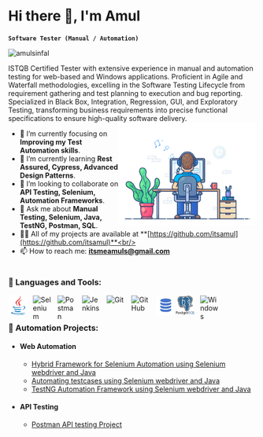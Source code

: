# Hi there 👋, I'm Amul

**`Software Tester (Manual / Automation)`** 
<p align="left"> <img src="https://komarev.com/ghpvc/?username=itsamul&label=Profile%20views&color=0e75b6&style=flat" alt="amulsinfal" /> </p>

ISTQB Certified Tester with extensive experience in manual and automation testing for web-based and Windows applications. Proficient in Agile and Waterfall methodologies, excelling in the Software Testing Lifecycle from requirement gathering and test planning to execution and bug reporting. Specialized in Black Box, Integration, Regression, GUI, and Exploratory Testing, transforming business requirements into precise functional specifications to ensure high-quality software delivery.
<img align="right" alt="Coding" width="280" src="https://github.com/itsamul/itsamul/blob/main/focus-animation.gif" > <br/>

- 🔭 I’m currently focusing on **Improving my Test Automation skills**.<br/>
- 🌱 I’m currently learning **Rest Assured, Cypress, Advanced Design Patterns**.<br/>
- 👯 I’m looking to collaborate on **API Testing, Selenium, Automation Frameworks**.<br/>
- 💬 Ask me about **Manual Testing, Selenium, Java, TestNG, Postman, SQL**.<br/>
- 👨‍💻 All of my projects are available at **[https://github.com/itsamul](https://github.com/itsamul)**<br/>
- 📫 How to reach me: **itsmeamuls@gmail.com**<br/>

<!--
#
<h3 align="left">📧 Connect with me:</h3>
<p align="left">
<a href="https://github.com/itsamul" target="blank"><img align="center" src="https://cdn.jsdelivr.net/npm/simple-icons@3.0.1/icons/github.svg" alt="itsamul" height="25" /></a>
<a href="https://linkedin.com/in/amulsinfal" target="blank"><img align="center" src="https://cdn.jsdelivr.net/npm/simple-icons@3.0.1/icons/linkedin.svg" alt="amulsinfal" height="25" /></a>
</p> -->

#
<h3 align="left">🧰 Languages and Tools:</h3>
<img align="left" alt="Java" width="40px" style="padding-right:10px;" src="https://raw.githubusercontent.com/devicons/devicon/master/icons/java/java-original.svg"/>
<img align="left" alt="Selenium" width="40px" style="padding-right:10px;" src="https://raw.githubusercontent.com/detain/svg-logos/780f25886640cef088af994181646db2f6b1a3f8/svg/selenium-logo.svg" />
<img align="left" alt="Postman" width="40px" style="padding-right:10px;" src="https://www.vectorlogo.zone/logos/getpostman/getpostman-icon.svg" />
<img align="left" alt="Jenkins" width="40px" style="padding-right:10px;" src="https://www.vectorlogo.zone/logos/jenkins/jenkins-icon.svg" />
<img align="left" alt="Git" width="40px" style="padding-right:10px;" src="https://www.vectorlogo.zone/logos/git-scm/git-scm-icon.svg" />
<img align="left" alt="GitHub" width="40px" style="padding-right:10px;" src="https://cdn.jsdelivr.net/gh/devicons/devicon/icons/github/github-original.svg" />
<img align="left" alt="SQL" width="40px" src="https://raw.githubusercontent.com/github/explore/80688e429a7d4ef2fca1e82350fe8e3517d3494d/topics/sql/sql.png" style="max-width: 100%;"></a>
<img align="left" alt="PostgreSQL" width="40px" style="padding-right:10px;" src="https://raw.githubusercontent.com/devicons/devicon/master/icons/postgresql/postgresql-original-wordmark.svg" />
<img align="left" alt="Windows" width="40px" style="padding-right:10px;" src="https://www.vectorlogo.zone/logos/microsoft/microsoft-icon.svg">
<br />

#
<article>
	<h3>🔭 Automation Projects: </h3>
		<ul>
			<li><h4>Web Automation</h4></li>
			<ul style="list-style-type:circle">
				<li> <a href="https://github.com/itsamul/Hybrid-Framework-for-Automation-of-www.demo.Guru99Bank.com-v4-website">Hybrid Framework for Selenium Automation using Selenium webdriver and Java</a> </li>
				<li> <a href="https://github.com/itsamul/Automated-test-cases-using-selenium-java-www.automationexercise.com">Automating testcases using Selenium webdriver and Java</a> </li>
				<li> <a href="https://github.com/itsamul/TestNG-testing-framework-using-selenium-api">TestNG Automation Framework using Selenium webdriver and Java</a> </li>
			</ul>
		</ul>
		<ul>
			<li><h4>API Testing</h4></li>
			<ul style="list-style-type:circle">
				<li> <a href="https://github.com/itsamul/postman_api_testing_collections">Postman API testing Project</a> </li>
			</ul>	
		</ul>
</article>

<!--
#
<details>
<summary><h3 align="left">📊 Github Stats:</h3></summary>
<h3 align="left"></h3>
<p><img align="left" src="https://github-readme-stats.vercel.app/api/top-langs?username=itsamul&show_icons=true&locale=en&layout=compact" alt="itsamul" /></p>
<p><img align="center" src="https://github-readme-stats.vercel.app/api?username=itsamul&show_icons=true&locale=en" alt="itsamul" /></p>
<p><img align="right" alt="Thinking" width="300" src=https://github.com/itsamul/itsamul/blob/main/Thinks_stats.gif /></p>
<p><img align="center" src="https://github-readme-streak-stats.herokuapp.com/?user=itsamul&" alt="itsamul" /></p>
<p align="left"> <img src="https://komarev.com/ghpvc/?username=itsamul&label=Profile%20views&color=0e75b6&style=flat" alt="amulsinfal" /> </p>
</details>
-->
